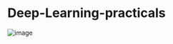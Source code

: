 # Deep-Learning-practicals
![image](https://github.com/Akshaypandit33/Deep-Learning-practicals/assets/101494287/bb303d90-f27a-44a4-961c-3251d96bea5e)
